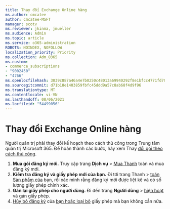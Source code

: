 ```yaml
---
title: Thay đổi Exchange Online hàng
ms.author: cmcatee
author: cmcatee-MSFT
manager: scotv
ms.reviewer: jkinma, jmueller
ms.audience: Admin
ms.topic: article
ms.service: o365-administration
ROBOTS: NOINDEX, NOFOLLOW
localization_priority: Priority
ms.collection: Adm_O365
ms.custom:
- commerce_subscriptions
- "9002450"
- "4766"
ms.openlocfilehash: 3039c887a46a4e7b0250c48013a69940292f8e1bfcc4771fd70982f0d6dd4d92
ms.sourcegitcommit: d71b18e1403859fbfc45ddd9a57c8ab68f4d9f96
ms.translationtype: MT
ms.contentlocale: vi-VN
ms.lasthandoff: 08/06/2021
ms.locfileid: "54499056"
---
```

# <a name="change-exchange-online-plans"></a>Thay đổi Exchange Online hàng

Người quản trị phải thay đổi kế hoạch theo cách thủ công trong Trung tâm quản trị Microsoft 365. Để hoàn thành các bước, hãy xem Thay [đổi gói theo cách thủ công](/microsoft-365/commerce/subscriptions/change-plans-manually).

1. **Mua gói đăng ký mới.** Truy cập trang **Dịch vụ**  >  [Mua Thanh](https://go.microsoft.com/fwlink/p/?linkid=868433) toán và mua đăng ký mới.
2. **Kiểm tra đăng ký và giấy phép mới của bạn.** Đi tới trang Thanh  >  [toán Sản phẩm của](https://go.microsoft.com/fwlink/p/?linkid=842054) bạn, rồi xác minh rằng đăng ký mới được liệt kê và có số lượng giấy phép chính xác.
3. **Gán lại giấy phép cho người dùng.** Đi đến trang **Người dùng**  >  [hiện hoạt](https://go.microsoft.com/fwlink/p/?linkid=834822) và gán giấy phép.
4. [Hủy bỏ đăng ký](/microsoft-365/commerce/subscriptions/cancel-your-subscription) của [bạn hoặc loại bỏ](/microsoft-365/commerce/licenses/buy-licenses) giấy phép mà bạn không cần nữa.